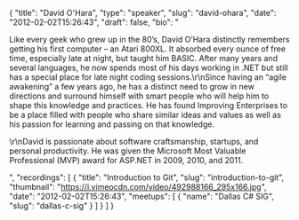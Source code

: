 {
  "title": "David O'Hara",
  "type": "speaker",
  "slug": "david-ohara",
  "date": "2012-02-02T15:26:43",
  "draft": false,
  "bio": "<p>Like every geek who grew up in the 80’s, David O’Hara distinctly remembers getting his first computer – an Atari 800XL. It absorbed every ounce of free time, especially late at night, but taught him BASIC. After many years and several languages, he now spends most of his days working in .NET but still has a special place for late night coding sessions.\r\nSince having an “agile awakening” a few years ago, he has a distinct need to grow in new directions and surround himself with smart people who will help him to shape this knowledge and practices. He has found Improving Enterprises to be a place filled with people who share similar ideas and values as well as his passion for learning and passing on that knowledge.</p><p>\r\nDavid is passionate about software craftsmanship, startups, and personal productivity. He was given the Microsoft Most Valuable Professional (MVP) award for ASP.NET  in 2009, 2010, and 2011.</p>",
  "recordings": [
    {
      "title": "Introduction to Git",
      "slug": "introduction-to-git",
      "thumbnail": "https://i.vimeocdn.com/video/492988166_295x166.jpg",
      "date": "2012-02-02T15:26:43",
      "meetups": [
        {
          "name": "Dallas C# SIG",
          "slug": "dallas-c-sig"
        }
      ]
    }
  ]
}